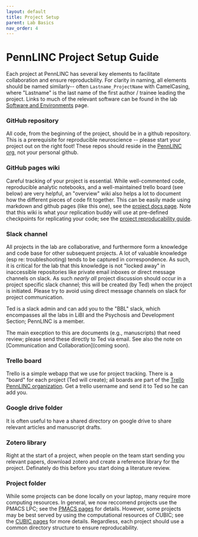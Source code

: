 ```yaml
---
layout: default
title: Project Setup
parent: Lab Basics
nav_order: 4
---
```


# PennLINC Project Setup Guide

Each project at PennLINC has several key elements to facilitate collaboration and ensure reproducbility.  For clarity in naming, all elements should be named similarly-- often ```Lastname_ProjectName``` with CamelCasing, where "Lastname" is the last name of the first author / trainee leading the project.  Links to much of the relevant software can be found in the lab [Software and Environments](https://pennlinc.github.io/docs/Basics/basics/) page.


### GitHub repository

All code, from the beginning of the project, should be in a github repository.  This is a prerequisite for reproducible neuroscience -- please start your project  out on the right foot!  These repos should reside in the [PennLINC org](www.github.com/PennLINC), not your personal github.


### GitHub pages wiki

Careful tracking of your project is essential. While well-commented code, reproducible analytic notebooks, and a well-maintained trello board (see below) are very helpful, an "overview" wiki also helps a lot to document how the different pieces of code fit together. This can be  easily made using markdown and github pages (like this one), see the [project docs page](https://pennlinc.github.io/docs/Contributing/project-documentation/).  Note that this wiki is what your replication buddy will use at pre-defined checkpoints for replicating your code; see the [project reproducability guide](https://pennlinc.github.io/docs/LabHome/ReproSystem/).


### Slack channel

All projects in the lab are collaborative, and furthermore form a knowledge and code base for other subsequent projects.  A lot of valuable knowledge (esp re: troubleshooting) tends to be captured in correspondence.  As such, it is critical for the lab that this knowledge is not "locked away" in inaccessible repositories like private email inboxes or direct message channels on slack.  As such _nearly all_ project discussion should occur in a project specific slack channel; this will be created (by Ted) when the project is initiated.  Please try to avoid using direct message channels on slack for project communication.

Ted is a slack admin and can add you to the "BBL" slack, which encompasses all the labs in LiBI and the Psychosis and Development Section; PennLINC is a member.

The main execption to this are documents (e.g., manuscripts) that need  review; please send these directly to Ted via email.  See also the note on [Communication and Collaboration](coming soon).


### Trello board

Trello is a simple webapp that we use for project tracking.  There is a "board" for each project (Ted will create); all boards are part of the [Trello PennLINC organization](https://trello.com/pennlinc). Get a trello username and send it to Ted so he can add you.


### Google drive folder

It is often useful to have a shared directory on google drive to share relevant articles and manuscript drafts.


### Zotero library

Right at the start of a project, when people on the team start sending you relevant papers, download zotero and create a reference library for the project.  Definately do this before you start doing a literature review.


### Project folder

While some projects can be done locally on your laptop, many require more computing resources.  In general, we now reccomend projects use the PMACS LPC; see the [PMACS pages](https://pennlinc.github.io/docs/pmacs) for details.  However, some projects may be best served by using the computational resources of CUBIC; see the [CUBIC pages](https://pennlinc.github.io/docs/cubic) for more details.   Regardless, each project should use a common directory structure to ensure reproducability.
